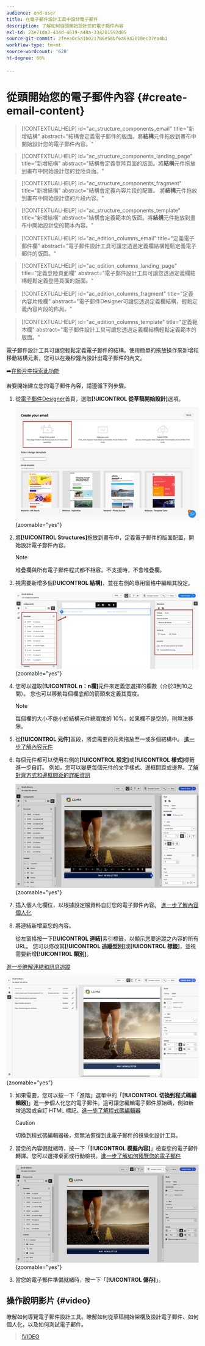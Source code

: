 ```yaml
---
audience: end-user
title: 在電子郵件設計工具中設計電子郵件
description: 了解如何從頭開始設計您的電子郵件內容
exl-id: 23e71da3-434d-4619-a48a-334281592d85
source-git-commit: 2feea0c5a1b021786e58bf6a69a2018ec37ea4b1
workflow-type: tm+mt
source-wordcount: '620'
ht-degree: 66%

---
```


# 從頭開始您的電子郵件內容 {#create-email-content}

>[!CONTEXTUALHELP]
>id="ac_structure_components_email"
>title="新增結構"
>abstract="結構會定義電子郵件的版面。將&#x200B;**結構**&#x200B;元件拖放到畫布中開始設計您的電子郵件內容。"

>[!CONTEXTUALHELP]
>id="ac_structure_components_landing_page"
>title="新增結構"
>abstract="結構會定義登陸頁面的版面。將&#x200B;**結構**&#x200B;元件拖放到畫布中開始設計您的登陸頁面。"

>[!CONTEXTUALHELP]
>id="ac_structure_components_fragment"
>title="新增結構"
>abstract="結構會定義內容片段的配置。 將&#x200B;**結構**&#x200B;元件拖放到畫布中開始設計您的片段內容。"

>[!CONTEXTUALHELP]
>id="ac_structure_components_template"
>title="新增結構"
>abstract="結構會定義範本的版面。將&#x200B;**結構**&#x200B;元件拖放到畫布中開始設計您的範本內容。"


>[!CONTEXTUALHELP]
>id="ac_edition_columns_email"
>title="定義電子郵件欄"
>abstract="電子郵件設計工具可讓您透過定義欄結構輕鬆定義電子郵件的版面。"

>[!CONTEXTUALHELP]
>id="ac_edition_columns_landing_page"
>title="定義登陸頁面欄"
>abstract="電子郵件設計工具可讓您透過定義欄結構輕鬆定義登陸頁面的版面。"

>[!CONTEXTUALHELP]
>id="ac_edition_columns_fragment"
>title="定義內容片段欄"
>abstract="電子郵件Designer可讓您透過定義欄結構，輕鬆定義內容片段的佈局。"

>[!CONTEXTUALHELP]
>id="ac_edition_columns_template"
>title="定義範本欄"
>abstract="電子郵件設計工具可讓您透過定義欄結構輕鬆定義範本的版面。"

電子郵件設計工具可讓您輕鬆定義電子郵件的結構。使用簡單的拖放操作來新增和移動結構元素，您可以在幾秒鐘內設計出電子郵件的內文。

➡️[在影片中探索此功能](#video)

若要開始建立您的電子郵件內容，請遵循下列步驟。

1. 從[電子郵件Designer](get-started-email-designer.md#start-authoring)首頁，選取&#x200B;**[!UICONTROL 從草稿開始設計]**&#x200B;選項。

   ![](assets/email_designer-from-scratch.png){zoomable="yes"}

1. 將&#x200B;**[!UICONTROL Structures]**&#x200B;拖放到畫布中，定義電子郵件的版面配置，開始設計電子郵件內容。

   >[!NOTE]
   >
   >堆疊欄與所有電子郵件程式都不相容。不支援時，不會堆疊欄。

1. 視需要新增多個&#x200B;**[!UICONTROL 結構]**，並在右側的專用窗格中編輯其設定。

   ![](assets/email_designer_structure_components.png){zoomable="yes"}

1. 您可以選取&#x200B;**[!UICONTROL n：n欄]**&#x200B;元件來定義您選擇的欄數（介於3到10之間）。 您也可以移動每個欄底部的箭頭來定義其寬度。

   >[!NOTE]
   >
   >每個欄的大小不能小於結構元件總寬度的 10%。如果欄不是空的，則無法移除。

1. 從&#x200B;**[!UICONTROL 元件]**&#x200B;區段，將您需要的元素拖放至一或多個結構中。 [進一步了解內容元件](content-components.md)

1. 每個元件都可以使用右側的&#x200B;**[!UICONTROL 設定]**&#x200B;或&#x200B;**[!UICONTROL 樣式]**&#x200B;標籤進一步自訂。 例如，您可以變更每個元件的文字樣式、邊框間距或邊界。[了解對齊方式和邊框間距的詳細資訊](alignment-and-padding.md)

   ![](assets/email_designer-styles.png){zoomable="yes"}

1. 插入個人化欄位，以根據設定檔資料自訂您的電子郵件內容。 [進一步了解內容個人化](../personalization/personalize.md)

1. 將連結新增至您的內容。

   從左窗格按一下&#x200B;**[!UICONTROL 連結]**&#x200B;索引標籤，以顯示您要追蹤之內容的所有URL。 您可以修改其&#x200B;**[!UICONTROL 追蹤型別]**&#x200B;或&#x200B;**[!UICONTROL 標籤]**，並視需要新增&#x200B;**[!UICONTROL 類別]**。

[進一步瞭解連結和訊息追蹤](message-tracking.md)

   ![](assets/email_designer-links.png){zoomable="yes"}

1. 如果需要，您可以按一下「進階」選單中的「**[!UICONTROL 切換到程式碼編輯器]**」進一步個人化您的電子郵件。這可讓您編輯電子郵件原始碼，例如新增追蹤或自訂 HTML 標記。[進一步了解程式碼編輯器](code-content.md)

   >[!CAUTION]
   >
   >切換到程式碼編輯器後，您無法恢復到此電子郵件的視覺化設計工具。

1. 當您的內容備就緒時，按一下「**[!UICONTROL 模擬內容]**」檢查您的電子郵件轉譯。您可以選擇桌面或行動檢視。[進一步了解如何預覽您的電子郵件](../preview-test/preview-test.md)

   ![](assets/email_designer-simulate.png){zoomable="yes"}

1. 當您的電子郵件準備就緒時，按一下「**[!UICONTROL 儲存]**」。

## 操作說明影片 {#video}

瞭解如何導覽電子郵件設計工具。瞭解如何從草稿開始架構及設計電子郵件、如何個人化，以及如何測試電子郵件。

>[!VIDEO](https://video.tv.adobe.com/v/3425867/?quality=12)
